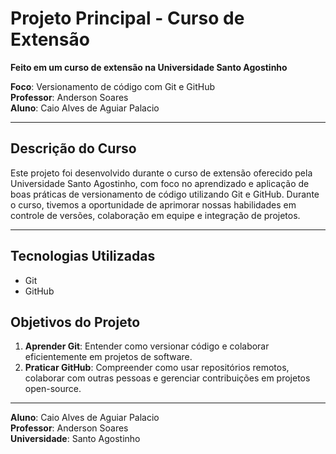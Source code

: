 # Projeto Principal - Curso de Extensão

**Feito em um curso de extensão na Universidade Santo Agostinho**

**Foco**: Versionamento de código com Git e GitHub  
**Professor**: Anderson Soares  
**Aluno**: Caio Alves de Aguiar Palacio  

---

## Descrição do Curso

Este projeto foi desenvolvido durante o curso de extensão oferecido pela Universidade Santo Agostinho, com foco no aprendizado e aplicação de boas práticas de versionamento de código utilizando Git e GitHub. Durante o curso, tivemos a oportunidade de aprimorar nossas habilidades em controle de versões, colaboração em equipe e integração de projetos.

---

## Tecnologias Utilizadas

- Git
- GitHub

## Objetivos do Projeto

1. **Aprender Git**: Entender como versionar código e colaborar eficientemente em projetos de software.
2. **Praticar GitHub**: Compreender como usar repositórios remotos, colaborar com outras pessoas e gerenciar contribuições em projetos open-source.

---

**Aluno**: Caio Alves de Aguiar Palacio  
**Professor**: Anderson Soares  
**Universidade**: Santo Agostinho
